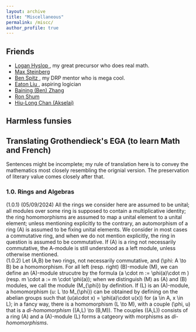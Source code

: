 ```yaml
---
layout: archive
title: "Miscellaneous"
permalink: /miscc/
author_profile: true
---
```


Friends
------
* <a href="https://loganhyslop.github.io"> Logan Hyslop </a>, my great precursor who does real math. <br>
* <a href="https://max.steinbergfour.com/"> Max Steinberg </a> <br>
* <a href="https://benspitz.com/"> Ben Spitz </a>, my DRP mentor who is mega cool. <br>
* <a href="https://amgminequality.github.io/"> Eaton Liu </a>, aspiring logician <br>
* <a href="http://bzhangbp.student.ust.hk/"> Baining (Ben) Zhang </a> <br>
* <a href= "https://teinc3.github.io/"> Ron Shum </a> <br>
* <a href= "https://akselai.github.io/"> Hiu-Long Chan (Akselai) </a> <br>

Harmless funsies 
------
## Translating Grothendieck's EGA (to learn Math and French) <br>
Sentences might be incomplete; my rule of translation here is to convey the mathematics most closely resembling the orignial version. The preservation of literary value comes closely after that. <br>

### 1.0. Rings and Algebras <br>
(1.0.1)  (05/09/2024) All the rings we consider here are assumed to be unital; all modules over some ring is supposed to contain a multiplicative identity; the ring homomorphisms are assumed to map a unital element to a unital element; unless mentioning explicitly to the contrary, an automorphism of a ring \(A\) is assumed to be fixing unital elements. We consider in most cases a commutative ring, and when we do not mention explicitly, the ring in question is assumed to be commutative. If \(A\) is a ring not necessarily commutative, the A-module is still understood as a left module, unless otherwise mentioned. <br>
(1.0.2) Let \(A,B\) be two rings, not necessarily commutative, and \(\phi: A \to B\) be a homomorphism. For all left (resp. right) \(B\)-module \(M\), we can define an \(A\)-module strucutre by the formula \(a \cdot m := \phi(a)\cdot m \) (resp. m \cdot a := m \cdot \phi(a)\); when we distinguish \(M\) as \(A\) and \(B\) modules, we call the module \(M_{\phi}\) by definition. If \(L\) is an \(A\)-module, a homomorphism \(u: L \to M_{\phi}\) can be obtained by defining on the abelian groups such that \(u(a\cdot x) = \phi(a)\cdot u(x)\) for \(a \in A, x \in L\); in a fancy way, there is a homomorphism \(L \to M\), with a couple  \(\phi, u\) that is a *di-homomorphism* \((A,L) \to (B,M)\). The couples \((A,L)\) consists of a ring \(A\) and a \(A\)-module \(L\) forms a catgeory with morphisms as *di-homomorphisms*.  
